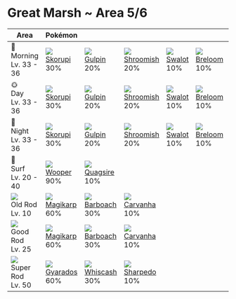 # Great Marsh ~ Area 5/6

Area                                  | Pokémon                         | &nbsp;                          | &nbsp;                           | &nbsp;                        | &nbsp;                         | &nbsp;                         | 
---                                   | ---                             | ---                             | ---                              | ---                           | ---                            | ---                            | 
🌅<br>Morning<br>Lv. 33 - 36           | ![][451]<br> [Skorupi]<br> 30%  | ![][316]<br> [Gulpin]<br> 20%   | ![][285]<br> [Shroomish]<br> 20% | ![][317]<br> [Swalot]<br> 10% | ![][286]<br> [Breloom]<br> 10% | ![][452]<br> [Drapion]<br> 10% | 
🌞<br>Day<br>Lv. 33 - 36               | ![][451]<br> [Skorupi]<br> 30%  | ![][316]<br> [Gulpin]<br> 20%   | ![][285]<br> [Shroomish]<br> 20% | ![][317]<br> [Swalot]<br> 10% | ![][286]<br> [Breloom]<br> 10% | ![][452]<br> [Drapion]<br> 10% | 
🌙<br>Night<br>Lv. 33 - 36             | ![][451]<br> [Skorupi]<br> 30%  | ![][316]<br> [Gulpin]<br> 20%   | ![][285]<br> [Shroomish]<br> 20% | ![][317]<br> [Swalot]<br> 10% | ![][286]<br> [Breloom]<br> 10% | ![][452]<br> [Drapion]<br> 10% | 
🌊<br> Surf<br>Lv. 20 - 40             | ![][194]<br> [Wooper]<br> 90%   | ![][195]<br> [Quagsire]<br> 10% | &nbsp;                           | &nbsp;                        | &nbsp;                         | &nbsp;                         | 
![][old-rod]<br>Old Rod<br>Lv. 10     | ![][129]<br> [Magikarp]<br> 60% | ![][339]<br> [Barboach]<br> 30% | ![][318]<br> [Carvanha]<br> 10%  | &nbsp;                        | &nbsp;                         | &nbsp;                         | 
![][good-rod]<br>Good Rod<br>Lv. 25   | ![][129]<br> [Magikarp]<br> 60% | ![][339]<br> [Barboach]<br> 30% | ![][318]<br> [Carvanha]<br> 10%  | &nbsp;                        | &nbsp;                         | &nbsp;                         | 
![][super-rod]<br>Super Rod<br>Lv. 50 | ![][130]<br> [Gyarados]<br> 60% | ![][340]<br> [Whiscash]<br> 30% | ![][319]<br> [Sharpedo]<br> 10%  | &nbsp;                        | &nbsp;                         | &nbsp;                         | 

[Magikarp]: ../../pokemon_changes/129/
[Gyarados]: ../../pokemon_changes/130/
[Wooper]: ../../pokemon_changes/194/
[Quagsire]: ../../pokemon_changes/195/
[Shroomish]: ../../pokemon_changes/285/
[Breloom]: ../../pokemon_changes/286/
[Gulpin]: ../../pokemon_changes/316/
[Swalot]: ../../pokemon_changes/317/
[Carvanha]: ../../pokemon_changes/318/
[Sharpedo]: ../../pokemon_changes/319/
[Barboach]: ../../pokemon_changes/339/
[Whiscash]: ../../pokemon_changes/340/
[Skorupi]: ../../pokemon_changes/451/
[Drapion]: ../../pokemon_changes/452/
[good-rod]: ../img/items/good-rod.png
[old-rod]: ../img/items/old-rod.png
[super-rod]: ../img/items/super-rod.png
[129]: ../img/pokemon/129.png
[130]: ../img/pokemon/130.png
[194]: ../img/pokemon/194.png
[195]: ../img/pokemon/195.png
[285]: ../img/pokemon/285.png
[286]: ../img/pokemon/286.png
[316]: ../img/pokemon/316.png
[317]: ../img/pokemon/317.png
[318]: ../img/pokemon/318.png
[319]: ../img/pokemon/319.png
[339]: ../img/pokemon/339.png
[340]: ../img/pokemon/340.png
[451]: ../img/pokemon/451.png
[452]: ../img/pokemon/452.png
